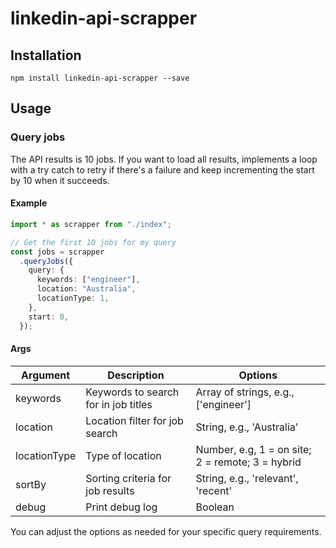 # linkedin-api-scrapper

## Installation

`npm install linkedin-api-scrapper --save`

## Usage

### Query jobs

The API results is 10 jobs. If you want to load all results, implements a loop with a try catch to retry if there's a failure and keep incrementing the start by 10 when it succeeds.

#### Example

```Typescript
import * as scrapper from "./index";

// Get the first 10 jobs for my query
const jobs = scrapper
  .queryJobs({
    query: {
      keywords: ["engineer"],
      location: "Australia",
      locationType: 1,
    },
    start: 0,
  });
```

#### Args

| Argument     | Description                          | Options                                          |
| ------------ | ------------------------------------ | ------------------------------------------------ |
| keywords     | Keywords to search for in job titles | Array of strings, e.g., ['engineer']             |
| location     | Location filter for job search       | String, e.g., 'Australia'                        |
| locationType | Type of location                     | Number, e.g, 1 = on site; 2 = remote; 3 = hybrid |
| sortBy       | Sorting criteria for job results     | String, e.g., 'relevant', 'recent'               |
| debug        | Print debug log                      | Boolean                                          |

You can adjust the options as needed for your specific query requirements.

